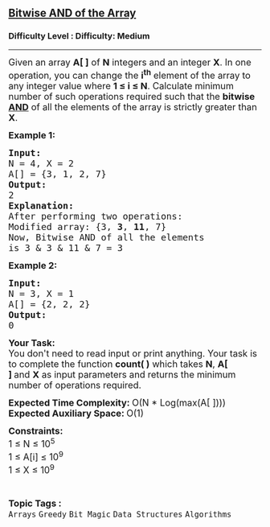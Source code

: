 <h2><a href="https://www.geeksforgeeks.org/problems/bitwise-and-of-the-array--170634/1?page=1&difficulty=Medium&status=unsolved,attempted&sortBy=accuracy">Bitwise AND of the Array</a></h2><h3>Difficulty Level : Difficulty: Medium</h3><hr><div class="problems_problem_content__Xm_eO"><p><span style="font-size:18px">Given an array&nbsp;<strong>A[ ]</strong>&nbsp;of&nbsp;<strong>N</strong>&nbsp;integers and an&nbsp;integer&nbsp;<strong>X</strong>. In one operation, you can change the <strong>i<sup>th</sup></strong> element of the array to any integer value where <strong>1 ≤ i ≤ N</strong>. Calculate minimum number of such operations required such that the <strong>bitwise</strong> <a href="https://en.wikipedia.org/wiki/Bitwise_operation#AND"><strong>AND</strong></a> of all the elements of the&nbsp;array is strictly greater than <strong>X</strong>.</span></p>

<p><span style="font-size:18px"><strong>Example 1:</strong></span></p>

<pre><span style="font-size:18px"><strong>Input:
</strong>N = 4, X = 2
A[] = {3, 1, 2, 7}
<strong>Output: 
</strong>2<strong>
Explanation: 
</strong>After performing two operations:
Modified array: {3, <strong>3</strong>, <strong>11</strong>, 7} 
Now, Bitwise AND of all the elements
is 3 &amp; 3 &amp; 11 &amp; 7 = 3 
</span></pre>

<p><span style="font-size:18px"><strong>Example 2:</strong></span></p>

<pre><span style="font-size:18px"><strong>Input:
</strong>N = 3, X = 1
A[] = {2, 2, 2}
<strong>Output: 
</strong>0
</span></pre>

<p><span style="font-size:18px"><strong>Your Task:</strong><br>
You don't need to read input or print anything. Your task is to complete the function&nbsp;<strong>count( )</strong>&nbsp;which takes&nbsp;<strong>N</strong>,&nbsp;<strong>A[ ]&nbsp;</strong>and&nbsp;<strong>X</strong>&nbsp;as input parameters and returns the minimum number of operations required.</span></p>

<p><span style="font-size:18px"><strong>Expected Time Complexity:&nbsp;</strong>O(N * Log(max(A[ ])))<br>
<strong>Expected Auxiliary Space:&nbsp;</strong>O(1)</span></p>

<p><span style="font-size:18px"><strong>Constraints:</strong><br>
1 ≤&nbsp;N&nbsp;≤&nbsp;10<sup>5</sup><br>
1&nbsp;≤&nbsp;A[i] ≤&nbsp;10<sup>9</sup><br>
1&nbsp;≤&nbsp;X&nbsp;≤&nbsp;10<sup>9</sup></span></p>
</div><br><p><span style=font-size:18px><strong>Topic Tags : </strong><br><code>Arrays</code>&nbsp;<code>Greedy</code>&nbsp;<code>Bit Magic</code>&nbsp;<code>Data Structures</code>&nbsp;<code>Algorithms</code>&nbsp;